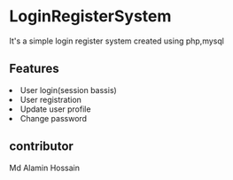 # LoginRegisterSystem
<p>It's a simple login register system created using php,mysql</p>
<h2>Features</h2>
<li>
  User login(session bassis)
</li>
<li>
  User registration
</li>
<li>
  Update user profile
</li>
<li>
  Change password
</li>  
<h2>contributor</h2>
Md Alamin Hossain

